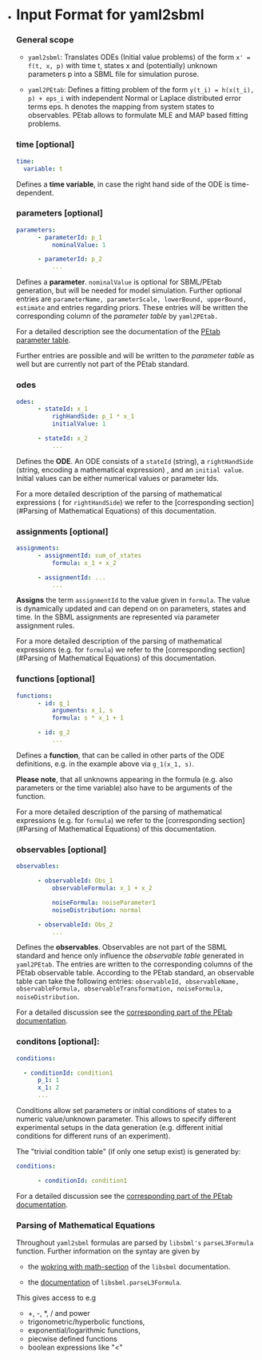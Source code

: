 * # Input Format for yaml2sbml

  ### General scope

  * `yaml2sbml`: Translates ODEs (Initial value problems) of the form `x' = f(t, x, p)` with time t, states x  and (potentially) unknown parameters p into a SBML file for simulation purose.

  * `yaml2PEtab`: Defines a fitting problem of the form `y(t_i) = h(x(t_i), p) + eps_i` with independent Normal or Laplace distributed error terms eps. h denotes the mapping from system states to observables. PEtab allows to formulate MLE and MAP based fitting problems.

    

  ### time [optional]

  ```yaml
  time:
  	variable: t
  ```

  Defines a **time variable**, in case the right hand side of the ODE is time-dependent.
  
  

  ### parameters [optional]

  ```yaml
  parameters: 
  		- parameterId: p_1
  			nominalValue: 1
  
  		- parameterId: p_2
  			...     
  ```

  Defines a **parameter**. `nominalValue` is optional for SBML/PEtab generation, but will be needed for model simulation. Further optional entries are `parameterName, parameterScale, lowerBound, upperBound, estimate` and entries regarding priors. These entries will be written the corresponding column of the _parameter table_ by `yaml2PEtab.`

  For a detailed description see the documentation of the [PEtab parameter table](https://github.com/PEtab-dev/PEtab/blob/master/doc/documentation_data_format.md#parameter-table "PEtab paramter table documentation"). 

  Further entries are possible and will be written to the _parameter table_ as well but are currently not part of the PEtab standard. 
  
  

  ### odes

  ```yaml
  odes:
  		- stateId: x_1
  			righHandSide: p_1 * x_1
  			initialValue: 1
  
  		- stateId: x_2
  			...      
  ```

  Defines the **ODE**. An ODE consists of a `stateId` (string), a `rightHandSide` (string, encoding a mathematical expression) , and an `initial value`. Initial values can be either numerical values or parameter Ids. 

  For a more detailed description of the parsing of mathematical expressions ( for  `rightHandSide`) we refer to the [corresponding section](#Parsing of Mathematical Equations) of this documentation.
  
  

  ### assignments [optional]

  ```yaml
  assignments:
  		- assignmentId: sum_of_states
  			formula: x_1 + x_2
  
  		- assignmentId: ...
  			...
  ```

  **Assigns** the term `assignmentId` to the value given in `formula`. The value is dynamically updated and can depend on on parameters, states and time. In the SBML assignments are represented via parameter assignment rules.

  For a more detailed description of the parsing of mathematical expressions (e.g. for  `formula`) we refer to the [corresponding section](#Parsing of Mathematical Equations) of this documentation.
  
  

  ### functions [optional]

  ``` yaml
  functions:
  		- id: g_1
  			arguments: x_1, s
  			formula: s * x_1 + 1
  
  		- id: g_2
  			...
  ```

  Defines a **function**, that can be called in other parts of the ODE definitions, e.g. in the example above via  `g_1(x_1, s)`. 

  **Please note**, that all unknowns appearing in the formula (e.g. also parameters or the time variable) also have to be arguments of the function.  

  For a more detailed description of the parsing of mathematical expressions (e.g. for  `formula`) we refer to the [corresponding section](#Parsing of Mathematical Equations) of this documentation.
  
  

  ### observables [optional]

  ``` yaml
  observables:
  
  		- observableId: Obs_1
  			observableFormula: x_1 + x_2
  
  			noiseFormula: noiseParameter1
  			noiseDistribution: normal
  
  		- observableId: Obs_2
  			...
  ```

  Defines the **observables**. Observables are not part of the SBML standard and hence only influence the _observable table_ generated in `yaml2PEtab`. The entries are written to the corresponding columns of the PEtab observable table. According to the PEtab standard, an observable table can take the following entries:  `observableId, observableName, observableFormula, observableTransformation, noiseFormula, noiseDistribution`. 

  For a detailed discussion see the [corresponding part of the PEtab documentation](https://github.com/PEtab-dev/PEtab/blob/master/doc/documentation_data_format.md#observables-table).
  
  

  ### conditons [optional]:

  ```yaml
  conditions:
  
  	- conditionId: condition1
  		p_1: 1
  		x_1: 2
  		...
  ```

  Conditions allow set parameters or initial conditions of states to a numeric value/unknown parameter. This allows to specify different experimental setups in the data generation (e.g. different initial conditions for different runs of an experiment). 

  The "trivial condition table" (if only one setup exist) is generated by:

  ```yaml
  conditions:
  
  		- conditionId: condition1
  ```


  
  For a detailed discussion see the [corresponding part of the PEtab documentation](https://github.com/PEtab-dev/PEtab/blob/master/doc/documentation_data_format.md#condition-table).
  
  

  ### Parsing of Mathematical Equations

   Throughout `yaml2sbml` formulas are parsed by `libsbml's` `parseL3Formula` function. Further information on the syntay are given by

  * the [wokring with math-section](http://sbml.org/Special/Software/libSBML/docs/formatted/python-api/libsbml-math.html) of the `libsbml` documentation.

  * the [documentation](http://sbml.org/Special/Software/libSBML/docs/formatted/python-api/namespacelibsbml.html#ae79acc3be958963c55f1d03944add36b) of `libsbml.parseL3Formula`.

  

  This gives access to e.g 

  * +, -, *, / and power
  * trigonometric/hyperbolic functions, 
  * exponential/logarithmic functions,
  * piecwise defined functions
  * boolean expressions like "<"
